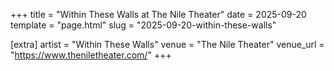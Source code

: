 +++
title = "Within These Walls at The Nile Theater"
date = 2025-09-20
template = "page.html"
slug = "2025-09-20-within-these-walls"

[extra]
artist = "Within These Walls"
venue = "The Nile Theater"
venue_url = "https://www.theniletheater.com/"
+++
